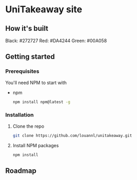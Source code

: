 # UniTakeaway site

## How it's built
Black: #272727
Red: #DA4244
Green: #00A058

## Getting started

### Prerequisites

You'll need NPM to start with
* npm
  ```sh
  npm install npm@latest -g
  ```
### Installation

1. Clone the repo
   ```sh
   git clone https://github.com/louannl/unitakeaway.git
   ```
2. Install NPM packages
   ```sh
   npm install
   ```

## Roadmap
